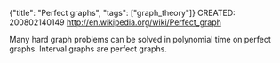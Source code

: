{"title": "Perfect graphs", "tags": ["graph_theory"]}
CREATED: 200802140149
http://en.wikipedia.org/wiki/Perfect_graph

Many hard graph problems can be solved in polynomial time on perfect graphs.
Interval graphs are perfect graphs.
